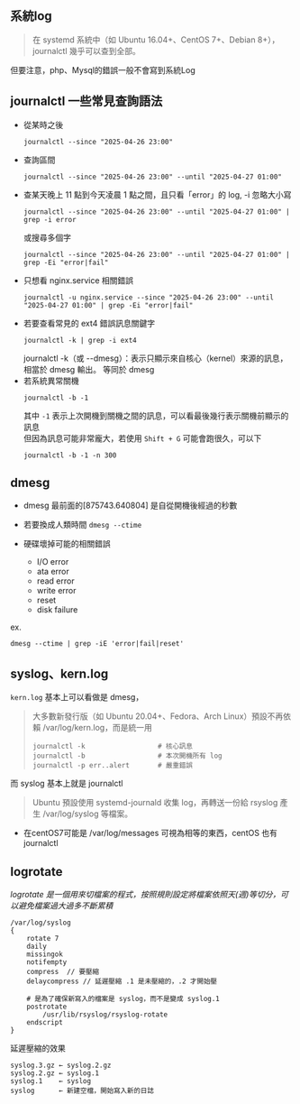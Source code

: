 ## 系統log
> 在 systemd 系統中（如 Ubuntu 16.04+、CentOS 7+、Debian 8+），journalctl 幾乎可以查到全部。

但要注意，php、Mysql的錯誤一般不會寫到系統Log

## journalctl 一些常見查詢語法
* 從某時之後
  ```
  journalctl --since "2025-04-26 23:00"
  ```
* 查詢區間
  ```
  journalctl --since "2025-04-26 23:00" --until "2025-04-27 01:00"
  ```
* 查某天晚上 11 點到今天凌晨 1 點之間，且只看「error」的 log, -i 忽略大小寫
  ```
  journalctl --since "2025-04-26 23:00" --until "2025-04-27 01:00" | grep -i error
  ```
  或搜尋多個字
  ```
  journalctl --since "2025-04-26 23:00" --until "2025-04-27 01:00" | grep -Ei "error|fail"
  ```
* 只想看 nginx.service 相關錯誤
  ```
  journalctl -u nginx.service --since "2025-04-26 23:00" --until "2025-04-27 01:00" | grep -Ei "error|fail"
  ```
* 若要查看常見的 ext4 錯誤訊息關鍵字
  ```
  journalctl -k | grep -i ext4
  ```
  journalctl -k（或 --dmesg）：表示只顯示來自核心（kernel）來源的訊息，相當於 dmesg 輸出。
  等同於 dmesg
* 若系統異常關機
  ```
  journalctl -b -1
  ```
  其中 `-1` 表示上次開機到關機之間的訊息，可以看最後幾行表示關機前顯示的訊息  
  但因為訊息可能非常龐大，若使用 `Shift + G` 可能會跑很久，可以下
  ```
  journalctl -b -1 -n 300
  ```
  
## dmesg
* dmesg 最前面的[875743.640804] 是自從開機後經過的秒數
* 若要換成人類時間
  `dmesg --ctime`

* 硬碟壞掉可能的相關錯誤
  - I/O error
  - ata error
  - read error
  - write error
  - reset
  - disk failure

ex. 
```
dmesg --ctime | grep -iE 'error|fail|reset'
```

## syslog、kern.log
`kern.log` 基本上可以看做是 dmesg，
> 大多數新發行版（如 Ubuntu 20.04+、Fedora、Arch Linux）預設不再依賴 /var/log/kern.log，而是統一用
> ```
> journalctl -k                  # 核心訊息
> journalctl -b                  # 本次開機所有 log
> journalctl -p err..alert       # 嚴重錯誤
> ```

而 syslog 基本上就是 journalctl
> Ubuntu 預設使用 systemd-journald 收集 log，再轉送一份給 rsyslog 產生 /var/log/syslog 等檔案。
* 在centOS7可能是 /var/log/messages 可視為相等的東西，centOS 也有 journalctl

## logrotate
_logrotate 是一個用來切檔案的程式，按照規則設定將檔案依照天(週)等切分，可以避免檔案過大過多不斷累積_
```
/var/log/syslog
{
    rotate 7
    daily
    missingok
    notifempty
    compress  // 要壓縮
    delaycompress // 延遲壓縮 .1 是未壓縮的，.2 才開始壓

    # 是為了確保新寫入的檔案是 syslog，而不是變成 syslog.1
    postrotate 
        /usr/lib/rsyslog/rsyslog-rotate
    endscript
}
```
延遲壓縮的效果
```
syslog.3.gz ← syslog.2.gz
syslog.2.gz ← syslog.1
syslog.1    ← syslog
syslog      ← 新建空檔，開始寫入新的日誌
```
